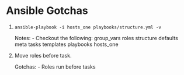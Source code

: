 # Ansible Gotchas

1. `ansible-playbook -i hosts_one playbooks/structure.yml -v`

    Notes:
        - Checkout the following:
            group_vars
            roles
                structure
                    defaults
                    meta
                    tasks
                    templates
            playbooks
            hosts_one

2. Move roles before task.

    Gotchas:
        - Roles run before tasks
